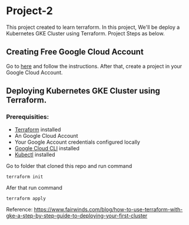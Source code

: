 # Project-2

This project created to learn terraform. In this project, We'll be deploy a Kubernetes GKE Cluster using Terraform. Project Steps as below. 

## Creating Free Google Cloud Account

Go to [here](https://console.cloud.google.com/getting-started) and follow the instructions. After that, create a project in your Google Cloud Account.  
 
## Deploying Kubernetes GKE Cluster using Terraform. 

### Prerequisities:

- [Terraform](https://www.terraform.io/) installed
- An Google Cloud Account
- Your Google Account credentials configured locally
- [Google Cloud CLI](https://cloud.google.com/sdk/docs#install_the_latest_cloud_tools_version_cloudsdk_current_version) installed
- [Kubectl](https://kubernetes.io/docs/tasks/tools/install-kubectl/) installed

Go to folder that cloned this repo and run command  

```
terraform init
```

Afer that run command 

```
terraform apply 
```

Reference: https://www.fairwinds.com/blog/how-to-use-terraform-with-gke-a-step-by-step-guide-to-deploying-your-first-cluster  
